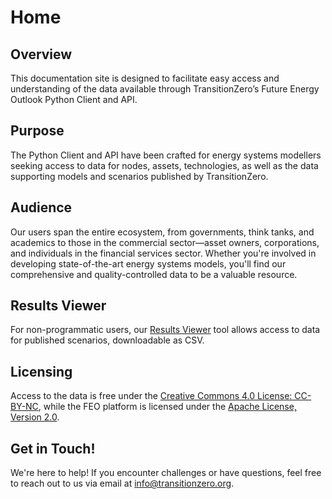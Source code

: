 # Home

## Overview

This documentation site is designed to facilitate easy access and understanding of the data available through TransitionZero’s Future Energy Outlook Python Client and API.

## Purpose

The Python Client and API have been crafted for energy systems modellers seeking access to data for nodes, assets, technologies, as well as the data supporting models and scenarios published by TransitionZero.

## Audience

Our users span the entire ecosystem, from governments, think tanks, and academics to those in the commercial sector—asset owners, corporations, and individuals in the financial services sector. Whether you're involved in developing state-of-the-art energy systems models, you'll find our comprehensive and quality-controlled data to be a valuable resource.

## Results Viewer

For non-programmatic users, our [Results Viewer](https://feo.transitionzero.org/) tool allows access to data for published scenarios, downloadable as CSV.

## Licensing

Access to the data is free under the [Creative Commons 4.0 License: CC-BY-NC](https://creativecommons.org/licenses/by-nc/4.0/deed.en), while the FEO platform is licensed under the [Apache License, Version 2.0](https://www.apache.org/licenses/LICENSE-2.0).

## Get in Touch!

We're here to help! If you encounter challenges or have questions, feel free to reach out to us via email at [info@transitionzero.org](mailto:info@transitionzero.org).
